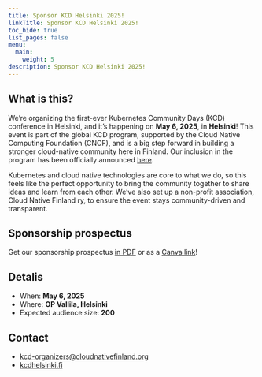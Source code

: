 ```yaml
---
title: Sponsor KCD Helsinki 2025!
linkTitle: Sponsor KCD Helsinki 2025!
toc_hide: true
list_pages: false
menu:
  main:
    weight: 5
description: Sponsor KCD Helsinki 2025!
---
```


## What is this?

We’re organizing the first-ever Kubernetes Community Days (KCD) conference in Helsinki, and it’s happening on
**May 6, 2025**, in **Helsinki**! This event is part of the global KCD program, supported by the Cloud Native Computing
Foundation (CNCF), and is a big step forward in building a stronger cloud-native community here in Finland. Our
inclusion in the program has been officially announced [here](https://www.cncf.io/blog/2024/10/30/mark-your-calendars-here-come-the-2025-kubernetes-community-days/).

Kubernetes and cloud native technologies are core to what we do, so this feels like the perfect opportunity
to bring the community together to share ideas and learn from each other. We’ve also set up a non-profit association,
Cloud Native Finland ry, to ensure the event stays community-driven and transparent.

## Sponsorship prospectus

Get our sponsorship prospectus [in PDF](/files/KCD-Helsinki-2025-Sponsorship-Prospectus.pdf) or as a
[Canva link](https://www.canva.com/design/DAGSnFGh7nc/yPTICvkMDY2EYyEK-B-x1Q/view?utm_content=DAGSnFGh7nc&utm_campaign=designshare&utm_medium=link2&utm_source=uniquelinks&utlId=hf56c4c8fe2)! 

## Detalis

* When: **May 6, 2025**
* Where: **OP Vallila, Helsinki**
* Expected audience size: **200**

## Contact

* kcd-organizers@cloudnativefinland.org
* [kcdhelsinki.fi](https://kcdhelsinki.fi)
